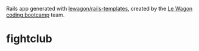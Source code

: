 Rails app generated with [lewagon/rails-templates](https://github.com/lewagon/rails-templates), created by the [Le Wagon coding bootcamp](https://www.lewagon.com) team.
# fightclub
